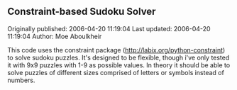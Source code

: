 ## Constraint-based Sudoku Solver

Originally published: 2006-04-20 11:19:04
Last updated: 2006-04-20 11:19:04
Author: Moe Aboulkheir

This code uses the constraint package (http://labix.org/python-constraint) to solve sudoku puzzles.  It's designed to be flexible, though i've only tested it with 9x9 puzzles with 1-9 as possible values.  In theory it should be able to solve puzzles of different sizes comprised of letters or symbols instead of numbers.
